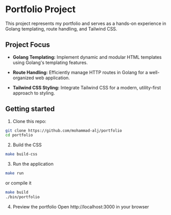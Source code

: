 # Portfolio Project

This project represents my portfolio and serves as a hands-on experience in Golang templating, route handling, and Tailwind CSS.

## Project Focus

-   **Golang Templating:**
    Implement dynamic and modular HTML templates using Golang's templating features.

-   **Route Handling:**
    Efficiently manage HTTP routes in Golang for a well-organized web application.

-   **Tailwind CSS Styling:**
    Integrate Tailwind CSS for a modern, utility-first approach to styling.

## Getting started

1. Clone this repo:

```bash
git clone https://github.com/mohammad-alj/portfolio
cd portfolio
```

2. Build the CSS

```bash
make build-css
```

3. Run the application

```bash
make run
```

or compile it

```bash
make build
./bin/portfolio
```

4. Preview the portfolio
   Open http://localhost:3000 in your browser
